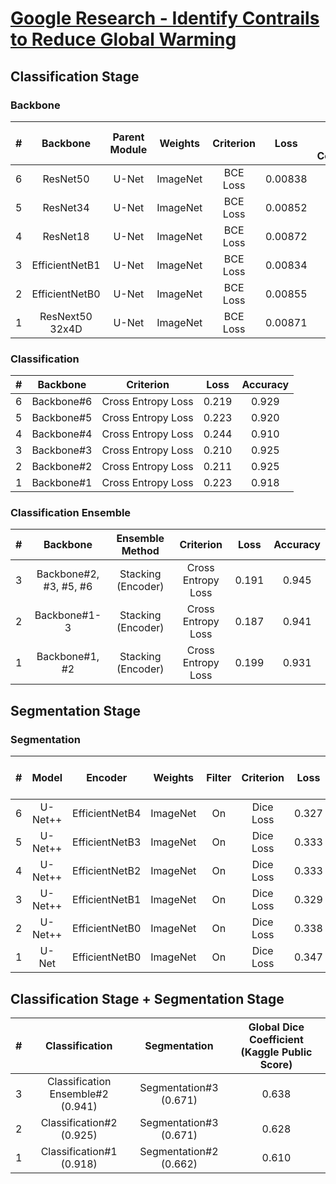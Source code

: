 # [Google Research - Identify Contrails to Reduce Global Warming](https://www.kaggle.com/competitions/google-research-identify-contrails-reduce-global-warming)

## Classification Stage

### Backbone

| # |    Backbone     | Parent Module | Weights  | Criterion |  Loss   | Global Dice Coefficient |
|:-:|:---------------:|:-------------:|:--------:|:---------:|:-------:|:-----------------------:|
| 6 |    ResNet50     |     U-Net     | ImageNet | BCE Loss  | 0.00838 |          0.519          |
| 5 |    ResNet34     |     U-Net     | ImageNet | BCE Loss  | 0.00852 |          0.515          |
| 4 |    ResNet18     |     U-Net     | ImageNet | BCE Loss  | 0.00872 |          0.506          |
| 3 | EfficientNetB1  |     U-Net     | ImageNet | BCE Loss  | 0.00834 |          0.532          |
| 2 | EfficientNetB0  |     U-Net     | ImageNet | BCE Loss  | 0.00855 |          0.517          |
| 1 | ResNext50 32x4D |     U-Net     | ImageNet | BCE Loss  | 0.00871 |          0.533          |

### Classification

| # |  Backbone  |     Criterion      | Loss  | Accuracy |
|:-:|:----------:|:------------------:|:-----:|:--------:|
| 6 | Backbone#6 | Cross Entropy Loss | 0.219 |  0.929   |
| 5 | Backbone#5 | Cross Entropy Loss | 0.223 |  0.920   |
| 4 | Backbone#4 | Cross Entropy Loss | 0.244 |  0.910   |
| 3 | Backbone#3 | Cross Entropy Loss | 0.210 |  0.925   |
| 2 | Backbone#2 | Cross Entropy Loss | 0.211 |  0.925   |
| 1 | Backbone#1 | Cross Entropy Loss | 0.223 |  0.918   |

### Classification Ensemble

| # |        Backbone        |  Ensemble Method   |     Criterion      | Loss  | Accuracy |
|:-:|:----------------------:|:------------------:|:------------------:|:-----:|:--------:|
| 3 | Backbone#2, #3, #5, #6 | Stacking (Encoder) | Cross Entropy Loss | 0.191 |  0.945   |
| 2 |      Backbone#1-3      | Stacking (Encoder) | Cross Entropy Loss | 0.187 |  0.941   |
| 1 |     Backbone#1, #2     | Stacking (Encoder) | Cross Entropy Loss | 0.199 |  0.931   |

## Segmentation Stage

### Segmentation

| # |  Model  |    Encoder     | Weights  | Filter | Criterion | Loss  | Global Dice Coefficient |
|:-:|:-------:|:--------------:|:--------:|:------:|:---------:|:-----:|:-----------------------:|
| 6 | U-Net++ | EfficientNetB4 | ImageNet |   On   | Dice Loss | 0.327 |          0.673          |
| 5 | U-Net++ | EfficientNetB3 | ImageNet |   On   | Dice Loss | 0.333 |          0.667          |
| 4 | U-Net++ | EfficientNetB2 | ImageNet |   On   | Dice Loss | 0.333 |          0.667          |
| 3 | U-Net++ | EfficientNetB1 | ImageNet |   On   | Dice Loss | 0.329 |          0.671          |
| 2 | U-Net++ | EfficientNetB0 | ImageNet |   On   | Dice Loss | 0.338 |          0.662          |
| 1 |  U-Net  | EfficientNetB0 | ImageNet |   On   | Dice Loss | 0.347 |          0.653          |

## Classification Stage + Segmentation Stage

| # |          Classification           |      Segmentation      | Global Dice Coefficient (Kaggle Public Score) |
|:-:|:---------------------------------:|:----------------------:|:---------------------------------------------:|
| 3 | Classification Ensemble#2 (0.941) | Segmentation#3 (0.671) |                     0.638                     |
| 2 |     Classification#2 (0.925)      | Segmentation#3 (0.671) |                     0.628                     |
| 1 |     Classification#1 (0.918)      | Segmentation#2 (0.662) |                     0.610                     |
